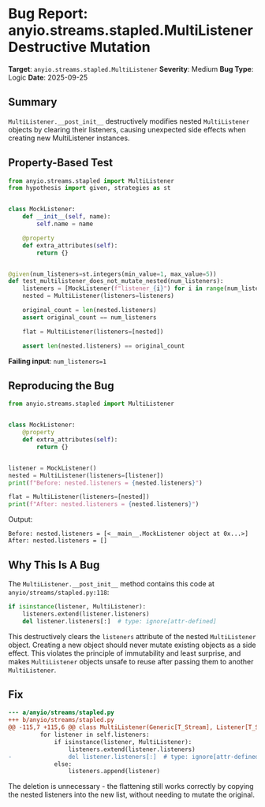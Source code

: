 # Bug Report: anyio.streams.stapled.MultiListener Destructive Mutation

**Target**: `anyio.streams.stapled.MultiListener`
**Severity**: Medium
**Bug Type**: Logic
**Date**: 2025-09-25

## Summary

`MultiListener.__post_init__` destructively modifies nested `MultiListener` objects by clearing their listeners, causing unexpected side effects when creating new MultiListener instances.

## Property-Based Test

```python
from anyio.streams.stapled import MultiListener
from hypothesis import given, strategies as st


class MockListener:
    def __init__(self, name):
        self.name = name

    @property
    def extra_attributes(self):
        return {}


@given(num_listeners=st.integers(min_value=1, max_value=5))
def test_multilistener_does_not_mutate_nested(num_listeners):
    listeners = [MockListener(f"listener_{i}") for i in range(num_listeners)]
    nested = MultiListener(listeners=listeners)

    original_count = len(nested.listeners)
    assert original_count == num_listeners

    flat = MultiListener(listeners=[nested])

    assert len(nested.listeners) == original_count
```

**Failing input**: `num_listeners=1`

## Reproducing the Bug

```python
from anyio.streams.stapled import MultiListener


class MockListener:
    @property
    def extra_attributes(self):
        return {}


listener = MockListener()
nested = MultiListener(listeners=[listener])
print(f"Before: nested.listeners = {nested.listeners}")

flat = MultiListener(listeners=[nested])
print(f"After: nested.listeners = {nested.listeners}")
```

Output:
```
Before: nested.listeners = [<__main__.MockListener object at 0x...>]
After: nested.listeners = []
```

## Why This Is A Bug

The `MultiListener.__post_init__` method contains this code at `anyio/streams/stapled.py:118`:

```python
if isinstance(listener, MultiListener):
    listeners.extend(listener.listeners)
    del listener.listeners[:]  # type: ignore[attr-defined]
```

This destructively clears the `listeners` attribute of the nested `MultiListener` object. Creating a new object should never mutate existing objects as a side effect. This violates the principle of immutability and least surprise, and makes `MultiListener` objects unsafe to reuse after passing them to another `MultiListener`.

## Fix

```diff
--- a/anyio/streams/stapled.py
+++ b/anyio/streams/stapled.py
@@ -115,7 +115,6 @@ class MultiListener(Generic[T_Stream], Listener[T_Stream]):
         for listener in self.listeners:
             if isinstance(listener, MultiListener):
                 listeners.extend(listener.listeners)
-                del listener.listeners[:]  # type: ignore[attr-defined]
             else:
                 listeners.append(listener)
```

The deletion is unnecessary - the flattening still works correctly by copying the nested listeners into the new list, without needing to mutate the original.